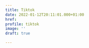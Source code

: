 ```yaml
---
title: Tiktok
date: 2022-01-12T20:11:01.000+01:00
href: 
profile: tiktok
image: ''
draft: true

---
```

